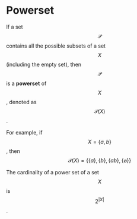 # Powerset

If a set $$\mathcal{P}$$ contains all the possible subsets of a set $$X$$ (including the empty set), then  $$\mathcal{P}$$ is a **powerset** of $$X$$, denoted as $$\mathcal{P}(X)$$.

For example, if $$X=\{a,b\}$$, then $$\mathcal{P}(X) =\{\{a\},\{b\},\{ab\},\{\varnothing\}\}$$

The cardinality of a power set of a set $$X$$ is $$2^{|X|}$$.
